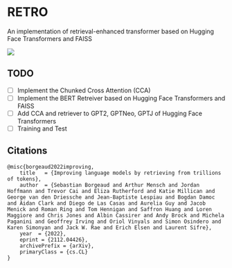 # RETRO
An implementation of retrieval-enhanced transformer based on Hugging Face Transformers and FAISS

![](https://user-images.githubusercontent.com/38183241/150641412-4cf9cd11-7a00-45f0-b582-f8c76cb16dda.png)

## TODO
- [ ] Implement the Chunked Cross Attention (CCA)
- [ ] Implement the BERT Retreiver based on Hugging Face Transformers and FAISS
- [ ] Add CCA and retriever to GPT2, GPTNeo, GPTJ of Hugging Face Transformers
- [ ] Training and Test

## Citations
```
@misc{borgeaud2022improving,
    title   = {Improving language models by retrieving from trillions of tokens}, 
    author  = {Sebastian Borgeaud and Arthur Mensch and Jordan Hoffmann and Trevor Cai and Eliza Rutherford and Katie Millican and George van den Driessche and Jean-Baptiste Lespiau and Bogdan Damoc and Aidan Clark and Diego de Las Casas and Aurelia Guy and Jacob Menick and Roman Ring and Tom Hennigan and Saffron Huang and Loren Maggiore and Chris Jones and Albin Cassirer and Andy Brock and Michela Paganini and Geoffrey Irving and Oriol Vinyals and Simon Osindero and Karen Simonyan and Jack W. Rae and Erich Elsen and Laurent Sifre},
    year  = {2022},
    eprint = {2112.04426},
    archivePrefix = {arXiv},
    primaryClass = {cs.CL}
}
```
